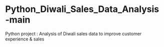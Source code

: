 # Python_Diwali_Sales_Data_Analysis-main
Python project : Analysis of Diwali sales data to improve customer experience &amp; sales
